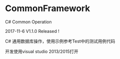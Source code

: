 # CommonFramework
C# Common Operation 

2017-11-6 V1.1.0 Released !

C# 通用数据库操作，使用示例参考Test中的测试用例代码

开发使用visual studio 2013/2015打开
